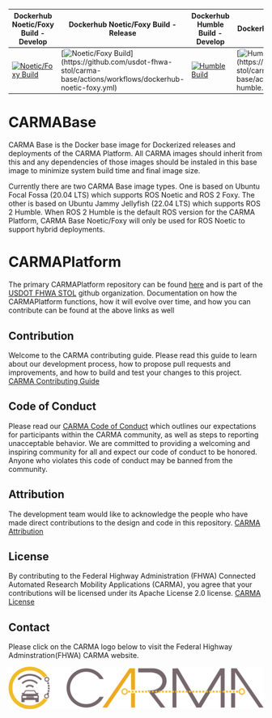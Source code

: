 | Dockerhub Noetic/Foxy Build - Develop | Dockerhub Noetic/Foxy Build - Release | Dockerhub Humble Build - Develop | Dockerhub Humble Build - Release |
|-------------------------------|------------------------------|------------------------------|------------------------------|
[![Noetic/Foxy Build](https://github.com/usdot-fhwa-stol/carma-base/actions/workflows/dockerhub-noetic-foxy.yml/badge.svg?branch=develop)](https://github.com/usdot-fhwa-stol/carma-base/actions/workflows/dockerhub-noetic-foxy.yml) | [![Noetic/Foxy Build](https://github.com/usdot-fhwa-stol/carma-base/actions/workflows/dockerhub-noetic-foxy.yml/badge.svg?tag=carma-system-*)](https://github.com/usdot-fhwa-stol/carma-base/actions/workflows/dockerhub-noetic-foxy.yml) | [![Humble Build](https://github.com/usdot-fhwa-stol/carma-base/actions/workflows/dockerhub-humble.yml/badge.svg?branch=develop)](https://github.com/usdot-fhwa-stol/carma-base/actions/workflows/dockerhub-humble.yml) | [![Humble Build](https://github.com/usdot-fhwa-stol/carma-base/actions/workflows/dockerhub-humble.yml/badge.svg?tag=carma-system-*)](https://github.com/usdot-fhwa-stol/carma-base/actions/workflows/dockerhub-humble.yml)

# CARMABase
CARMA Base is the Docker base image for Dockerized releases and deployments of the CARMA Platform. All CARMA images should inherit from this and any dependencies of those images should be instaled in this base image to minimize system build time and final image size.

Currently there are two CARMA Base image types. One is based on Ubuntu Focal Fossa (20.04 LTS) which supports ROS Noetic and ROS 2 Foxy. 
The other is based on Ubuntu Jammy Jellyfish (22.04 LTS) which supports ROS 2 Humble.
When ROS 2 Humble is the default ROS version for the CARMA Platform, CARMA Base Noetic/Foxy will only be used for ROS Noetic to support hybrid deployments.

# CARMAPlatform
The primary CARMAPlatform repository can be found [here](https://github.com/usdot-fhwa-stol/carma-platform) and is part of the [USDOT FHWA STOL](https://github.com/usdot-fhwa-stol/)
github organization. Documentation on how the CARMAPlatform functions, how it will evolve over time, and how you can contribute can be found at the above links as well

## Contribution
Welcome to the CARMA contributing guide. Please read this guide to learn about our development process, how to propose pull requests and improvements, and how to build and test your changes to this project. [CARMA Contributing Guide](https://github.com/usdot-fhwa-stol/carma-platform/blob/develop/Contributing.md) 

## Code of Conduct 
Please read our [CARMA Code of Conduct](https://github.com/usdot-fhwa-stol/carma-platform/blob/develop/Code_of_Conduct.md) which outlines our expectations for participants within the CARMA community, as well as steps to reporting unacceptable behavior. We are committed to providing a welcoming and inspiring community for all and expect our code of conduct to be honored. Anyone who violates this code of conduct may be banned from the community.

## Attribution
The development team would like to acknowledge the people who have made direct contributions to the design and code in this repository. [CARMA Attribution](https://github.com/usdot-fhwa-stol/carma-platform/blob/develop/ATTRIBUTION.txt) 

## License
By contributing to the Federal Highway Administration (FHWA) Connected Automated Research Mobility Applications (CARMA), you agree that your contributions will be licensed under its Apache License 2.0 license. [CARMA License](https://github.com/usdot-fhwa-stol/carma-platform/blob/develop/docs/License.md) 

## Contact
Please click on the CARMA logo below to visit the Federal Highway Adminstration(FHWA) CARMA website.

[![CARMA Image](https://raw.githubusercontent.com/usdot-fhwa-stol/carma-platform/develop/docs/image/CARMA_icon.png)](https://highways.dot.gov/research/research-programs/operations/CARMA)
